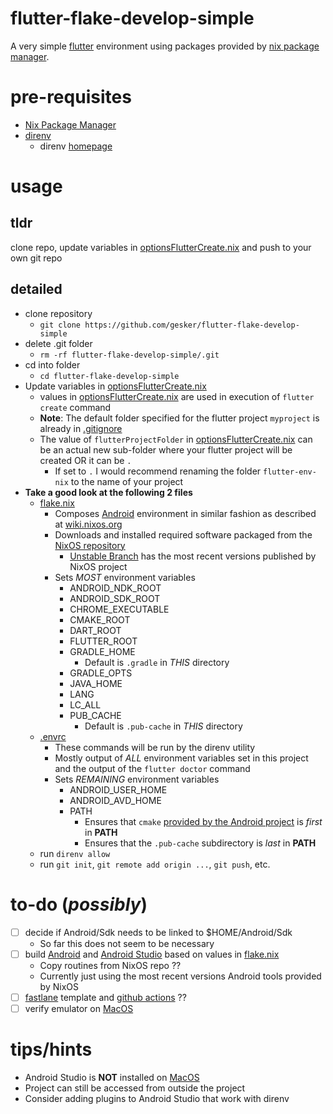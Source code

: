 # flutter-flake-develop-simple

A very simple [flutter](https://flutter.dev/) environment using packages provided by [nix package manager](https://nixos.org/download/).


# pre-requisites

- [Nix Package Manager](https://nixos.org/download/)
- [direnv](https://search.nixos.org/packages?channel=unstable&from=0&size=50&sort=relevance&type=packages&query=direnv) 
  - direnv [homepage](https://direnv.net/) 

# usage

## tldr

clone repo, update variables in [optionsFlutterCreate.nix](optionsFlutterCreate.nix) and push to your own git repo

## detailed

- clone repository
  - `git clone https://github.com/gesker/flutter-flake-develop-simple`
- delete .git folder
  -  `rm -rf flutter-flake-develop-simple/.git`
- cd into folder
  - `cd flutter-flake-develop-simple` 
- Update variables in [optionsFlutterCreate.nix](optionsFlutterCreate.nix)
  - values in  [optionsFlutterCreate.nix](optionsFlutterCreate.nix) are used in execution of `flutter create` command
  - **Note**: The default folder specified for the flutter project `myproject` is already in [.gitignore](.gitignore)
  - The value of `flutterProjectFolder` in [optionsFlutterCreate.nix](optionsFlutterCreate.nix) can be an actual new sub-folder where your flutter project will be created OR it can be `.`
    - If set to `.` I would recommend renaming the folder `flutter-env-nix` to the name of your project
- **Take a good look at the following 2 files**
  -  [flake.nix](flake.nix)
      - Composes [Android](https://www.android.com/) environment in similar fashion as described at [wiki.nixos.org](https://wiki.nixos.org/wiki/Android#)
      - Downloads and installed required software packaged from the [NixOS repository](https://github.com/NixOS)
        - [Unstable Branch](https://github.com/NixOS/nixpkgs/tree/nixpkgs-unstable) has the most recent versions published by NixOS project
      - Sets _MOST_ environment variables
        - ANDROID_NDK_ROOT
        - ANDROID_SDK_ROOT
        - CHROME_EXECUTABLE
        - CMAKE_ROOT
        - DART_ROOT
        - FLUTTER_ROOT
        - GRADLE_HOME
          - Default is `.gradle` in _THIS_ directory 
        - GRADLE_OPTS
        - JAVA_HOME
        - LANG
        - LC_ALL
        - PUB_CACHE
          - Default is `.pub-cache` in _THIS_ directory
  - [.envrc](.envrc)
      - These commands will be run by the direnv utility
      - Mostly output of _ALL_ environment variables set in this project and the output of the `flutter doctor` command    
    - Sets _REMAINING_ environment variables
        - ANDROID_USER_HOME
        - ANDROID_AVD_HOME
        - PATH
          - Ensures that `cmake` [provided by the Android project](https://developer.android.com/studio/projects/install-ndk#default-version) is _first_ in **PATH**
          - Ensures that the `.pub-cache` subdirectory is _last_ in **PATH**
  - run `direnv allow`
  - run `git init`, `git remote add origin ...`, `git push`, etc.

# to-do (_possibly_)

- [ ] decide if Android/Sdk needs to be linked to $HOME/Android/Sdk
  - So far this does not seem to be necessary 
- [ ] build [Android](https://www.android.com/) and [Android Studio](https://developer.android.com/studio) based on values in [flake.nix](flake.nix)
  - Copy routines from NixOS repo ??
  - Currently just using the most recent versions Android tools provided by NixOS
- [ ] [fastlane](https://docs.fastlane.tools/getting-started/cross-platform/flutter/) template and [github actions](https://docs.github.com/en/actions) ??
- [ ] verify emulator on [MacOS](https://www.apple.com/macos)

# tips/hints

- Android Studio is **NOT** installed on [MacOS](https://www.apple.com/macos)
- Project can still be accessed from outside the project
- Consider adding plugins to Android Studio that work with direnv
